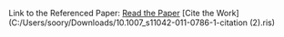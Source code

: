 Link to the Referenced Paper: [Read the Paper](https://link.springer.com/article/10.1007/s11042-011-0786-1)
[Cite the Work](C:/Users/soory/Downloads/10.1007_s11042-011-0786-1-citation (2).ris)
